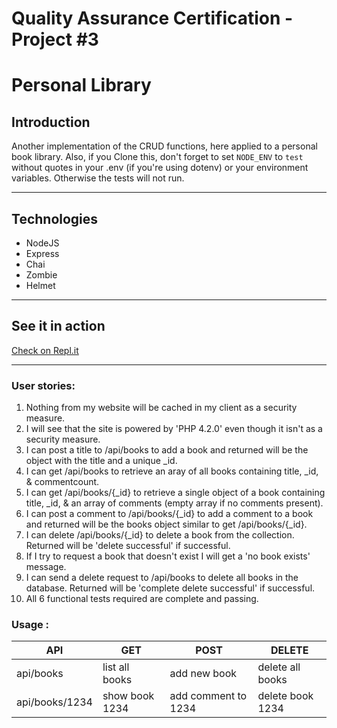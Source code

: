 # Quality Assurance Certification - Project #3
# Personal Library

## Introduction

Another implementation of the CRUD functions, here applied to a personal book library.
Also, if you Clone this, don't forget to set `NODE_ENV` to `test` without quotes in your .env (if you're using dotenv) or your environment variables. Otherwise the tests will not run.

---
## Technologies
* NodeJS
* Express
* Chai
* Zombie
* Helmet
---
## See it in action

[Check on Repl.it](https://StarchyMintcreamGenerics--five-nine.repl.co)

---
### User stories:
1. Nothing from my website will be cached in my client as a security measure.
2. I will see that the site is powered by 'PHP 4.2.0' even though it isn't as a security measure.
3. I can post a title to /api/books to add a book and returned will be the object with the title and a unique _id.
4. I can get /api/books to retrieve an aray of all books containing title, _id, & commentcount.
5. I can get /api/books/{_id} to retrieve a single object of a book containing title, _id, & an array of comments (empty array if no comments present).
6. I can post a comment to /api/books/{_id} to add a comment to a book and returned will be the books object similar to get /api/books/{_id}.
7. I can delete /api/books/{_id} to delete a book from the collection. Returned will be 'delete successful' if successful.
8. If I try to request a book that doesn't exist I will get a 'no book exists' message.
9. I can send a delete request to /api/books to delete all books in the database. Returned will be 'complete delete successful' if successful.
10. All 6 functional tests required are complete and passing.

### Usage :
| API            | GET            | POST                | DELETE           |
|----------------|----------------|---------------------|------------------|
| api/books      | list all books | add new book        | delete all books |
| api/books/1234 | show book 1234 | add comment to 1234 | delete book 1234 |

